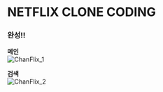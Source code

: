 # NETFLIX CLONE CODING

### 완성!!

**메인**
<br />
![ChanFlix_1](https://user-images.githubusercontent.com/60615552/82310410-50d3f600-99ff-11ea-88db-94ebea02546f.jpg)

**검색**
<br />
![ChanFlix_2](https://user-images.githubusercontent.com/60615552/82310394-4c0f4200-99ff-11ea-8db8-47df041c5085.jpg)
